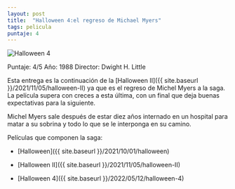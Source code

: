 ```yaml
---
layout: post
title:  "Halloween 4:el regreso de Michael Myers"
tags: pelicula
puntaje: 4
---
```




![Halloween 4](https://pics.filmaffinity.com/halloween_4_the_return_of_michael_myers-476103153-large.jpg)

Puntaje: 4/5 
Año: 1988
Director: Dwight H. Little

Esta entrega es la continuación de la [Halloween II]({{ site.baseurl }}/2021/11/05/halloween-II) ya que es el regreso de Michel Myers a la saga. La película supera con creces a esta última, con un final que deja buenas expectativas para la siguiente.

Michel Myers sale después de estar diez años internado en un hospital para matar a su sobrina y todo lo que se le interponga en su camino. 

Películas que componen la saga:

- [Halloween]({{ site.baseurl }}/2021/10/01/halloween)

- [Halloween II]({{ site.baseurl }}/2021/11/05/halloween-II)

- [Halloween 4]({{ site.baseurl }}/2022/05/12/halloween-4)

  
